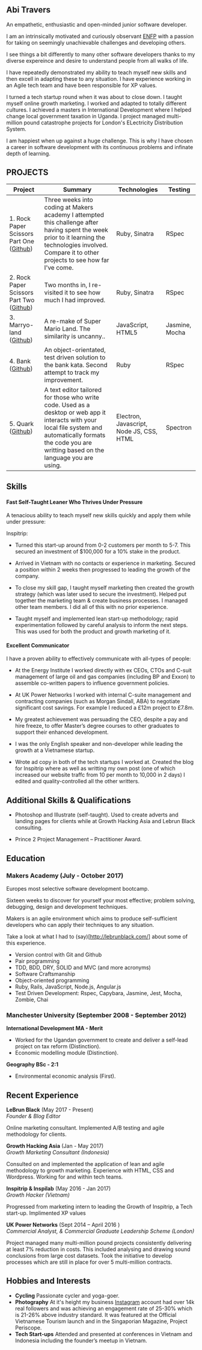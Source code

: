 ## Abi Travers

An empathetic, enthusiastic and open-minded junior software developer.  

I am an intrinsically motivated and curiously observant [ENFP](https://www.16personalities.com/enfp-personality) with a passion for taking on seemingly unachievable challenges and developing others. 

I see things a bit differently to many other software developers thanks to my diverse expereince and desire to understand people from all walks of life. 

I have repeatedly demonstrated my ability to teach myself new skills and then excell in adapting these to any situation. I have experience working in an Agile tech team and have been responsible for XP values.

I turned a tech startup round when it was about to close down. I taught myself online growth marketing. I worked and adapted to totally different cultures. I achieved a masters in International Development where I helped change local government taxation in Uganda. I project managed multi-million pound catastrophe projects for London's ELectricity Distribution System. 

I am happiest when up against a huge challenge. This is why I have chosen a career in software development with its continuous problems and infinate depth of learning. 


## PROJECTS
| Project       | Summary       | Technologies  | Testing |
| ------------- |---------------| --------------|---------|
| 1. Rock Paper Scissors Part One ([Github](https://github.com/abitravers1989/rps-challenge)) | Three weeks into coding at Makers academy I attempted this challenge after having spent the week prior to it learning the technologies involved. Compare it to other projects to see how far I've come. |Ruby, Sinatra | RSpec |
| 2. Rock Paper Scissors Part Two ([Github](https://github.com/abitravers1989/rps-challenge-improved-))| Two months in, I re-visited it to see how much I had improved. |Ruby, Sinatra | RSpec |
| 3. Marryo-land ([Github](https://github.com/nick-otter/marryo-land))| A re-make of Super Mario Land. The similarity is uncanny.. | JavaScript, HTML5  | Jasmine, Mocha |
| 4. Bank ([Github](https://github.com/abitravers1989/Bank_Tech_Test_Redesigned))| An object-orientated, test driven solution to the bank kata. Second attempt to track my improvement. | Ruby  | RSpec |
| 5. Quark ([Github](https://github.com/FreddieCodes/PDAF-Text-editor)) | A text editor tailored for those who write code. Used as a desktop or web app it interacts with your local file system and automatically formats the code you are writting based on the language you are using. | Electron, Javascript, Node JS, CSS, HTML | Spectron |


## Skills ##

#### Fast Self-Taught Leaner Who Thrives Under Pressure ####

A tenacious ability to teach myself new skills quickly and apply them while under pressure:

Inspitrip:
- Turned this start-up around from 0-2 customers per month to 5-7. This secured an investment of $100,000 for a 10% stake in the product.

- Arrived in Vietnam with no contacts or experience in marketing. Secured a position within 2 weeks then progressed to leading the growth of the company.

- To close my skill gap, I taught myself marketing then created the growth strategy (which was later used to secure the investment). Helped put together the marketing team & create business processes. I managed other team members. I did all of this with no prior experience.

- Taught myself and implemented lean start-up methodology; rapid experimentation followed by careful analysis to inform the next steps. This was used for both the product and growth marketing of it.



#### Excellent Communicator ####

I have a proven ability to effectively communicate with all-types of people:


- At the Energy Institute I worked directly with ex CEOs, CTOs and C-suit management of large oil and gas companies (including BP and Exxon) to assemble co-written papers to influence government policies.

- At UK Power Networks I worked with internal C-suite management and contracting companies (such as Morgan Sindall, ABA) to negotiate significant cost savings. For example I reduced a £12m project to £7.8m.

- My greatest achievement was persuading the CEO, despite a pay and hire freeze, to offer Master’s degree courses to other graduates to support their enhanced development.  

- I was the only English speaker and non-developer while leading the growth at a Vietnamese startup.

- Wrote ad copy in both of the tech startups I worked at. Created the blog for Inspitrip where as well as writting my own post (one of which increased our website traffc from 10 per month to 10,000 in 2 days) I edited and quality-controlled all the other writters. 


## Additional Skills & Qualifications ##

- Photoshop and Illustrate (self-taught). Used to create adverts and landing pages for clients while at Growth Hacking Asia and Lebrun Black consulting.

- Prince 2 Project Management – Practitioner Award.



## Education ##


### Makers Academy (July - October 2017) ###

Europes most selective software development bootcamp.

Sixteen weeks to discover for yourself your most effective; problem solving, debugging, design and development techniques.

Makers is an agile environment which aims to produce self-sufficient developers who can apply their techniques to any situation.

Take a look at what I had to (say)[http://lebrunblack.com/] about some of this experience.

- Version control with Git and Github
- Pair programming
- TDD, BDD, DRY, SOLID and MVC (and more acronyms)
- Software Craftsmanship
- Object­-oriented programming
- Ruby, Rails, JavaScript, Node.js, Angular.js
- Test Driven Development: Rspec, Capybara, Jasmine, Jest, Mocha, Zombie, Chai

### Manchester University (September 2008 - September 2012) ###

**International Development MA - Merit**

- Worked for the Ugandan government to create and deliver a self-lead project on tax reform (Distinction).
- Economic modelling module (Distinction).

**Geography BSc - 2:1**

- Environmental economic analysis (First).


## Recent Experience ##

**LeBrun Black** (May 2017 - Present)    
*Founder & Blog Editor*

Online marketing consultant. Implemented A/B testing and agile methodology for clients.

**Growth Hacking Asia** (Jan - May 2017)   
*Growth Marketing Consultant (Indonesia)*

Consulted on and implemented the application of lean and agile methodology to growth marketing. Experience with HTML, CSS and Wordpress. Working for and within tech teams.


**Inspitrip & Inspilab** (May 2016 - Jan 2017)   
*Growth Hacker (Vietnam)*  

Progressed from marketing intern to leading the Growth of Inspitrip, a Tech start-up.
Implimented XP values


**UK Power Networks** (Sept 2014 – April 2016 )   
*Commercial Analyst, & Commercial Graduate Leadership Scheme (London)*  

Project managed many multi-million pound projects consistently delivering at least 7% reduction in costs. This included analysing and drawing sound conclusions from large cost datasets. Took the initiative to develop processes which are still in place for over 5 multi-million contracts.


## Hobbies and Interests ##
- **Cycling** Passionate cycler and yoga-goer.
- **Photography** At it's height my business [Instagram](https://www.instagram.com/lebrun_black/) account had over 14k real followers and was achieving an engagement rate of 25-30% which is 21-26% above industry standard. It was featured at the Official Vietnamese Tourism launch and in the Singaporian Magazine, Project Periscope.
- **Tech Start-ups** Attended and presented at conferences in Vietnam and Indonesia including the founder’s meetup in Vietnam. 

